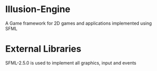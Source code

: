 # Illusion-Engine
A Game framework for 2D games and applications implemented using SFML

# External Libraries

SFML-2.5.0 is used to implement all graphics, input and events
